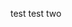 <!--
 * @Author: your name
 * @Date: 2020-09-25 21:03:04
 * @LastEditTime: 2020-09-25 21:07:53
 * @LastEditors: Please set LastEditors
 * @Description: In User Settings Edit
 * @FilePath: \undefinede:\Blog\README.md
-->
test
test two